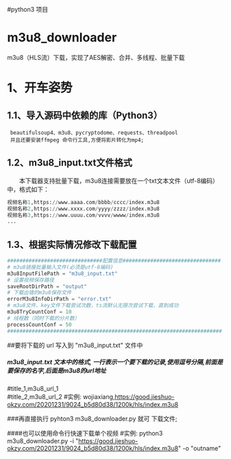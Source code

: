 #python3 项目
# m3u8_downloader
m3u8（HLS流）下载，实现了AES解密、合并、多线程、批量下载

# 1、开车姿势
## 1.1、导入源码中依赖的库（Python3）
     beautifulsoup4、m3u8、pycryptodome、requests、threadpool
     并且还要安装ffmpeg 命令行工具,方便将影片转化为mp4;
## 1.2、m3u8_input.txt文件格式
&emsp;&emsp;本下载器支持批量下载，m3u8连接需要放在一个txt文本文件（utf-8编码）中，格式如下：
```python
视频名称1,https://www.aaaa.com/bbbb/cccc/index.m3u8
视频名称2,https://www.xxxx.com/yyyy/zzzz/index.m3u8
视频名称3,https://www.uuuu.com/vvvv/wwww/index.m3u8
...
```
## 1.3、根据实际情况修改下载配置
```python
###############################配置信息################################
# m3u8链接批量输入文件(必须是utf-8编码)
m3u8InputFilePath = "m3u8_input.txt"
# 设置视频保存路径
saveRootDirPath = "output"
# 下载出错的m3u8保存文件
errorM3u8InfoDirPath = "error.txt"
# m3u8文件、key文件下载尝试次数，ts流默认无限次尝试下载，直到成功
m3u8TryCountConf = 10
# 线程数（同时下载的分片数）
processCountConf = 50
######################################################################
```
##要将下载的 url 写入到 "m3u8_input.txt" 文件中
#####  m3u8_input.txt 文本中的格式, 一行表示一个要下载的记录,使用逗号分隔,前面是要保存的名字,后面是m3u8的url地址
#title_1,m3u8_url_1     
#title_2,m3u8_url_2
#实例:
wojiaxiang,https://good.jieshuo-okzy.com/20201231/9024_b5d80d38/1200k/hls/index.m3u8

###再直接执行  pyhton3 m3u8_downloader.py  就可 下载文件;

####也可以使用命令行快速下载单个视频
#实例:
python3 m3u8_downloader.py -i "https://good.jieshuo-okzy.com/20201231/9024_b5d80d38/1200k/hls/index.m3u8" -o "outname"

